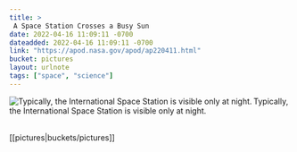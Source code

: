 ```yaml
---
title: > 
 A Space Station Crosses a Busy Sun 
date: 2022-04-16 11:09:11 -0700
dateadded: 2022-04-16 11:09:11 -0700
link: "https://apod.nasa.gov/apod/ap220411.html"
bucket: pictures
layout: urlnote
tags: ["space", "science"]
--- 
```

<p><a href="https://apod.nasa.gov/apod/ap220411.html"><img src="https://apod.nasa.gov/apod/calendar/S_220411.jpg" align="left" alt="Typically, the International Space Station is visible only at night. " border="0" /></a> Typically, the International Space Station is visible only at night. </p><br clear="all"/>
 <!-- end excerpt --> 
<div class='bucket'>[[pictures|buckets/pictures]]</div> 
